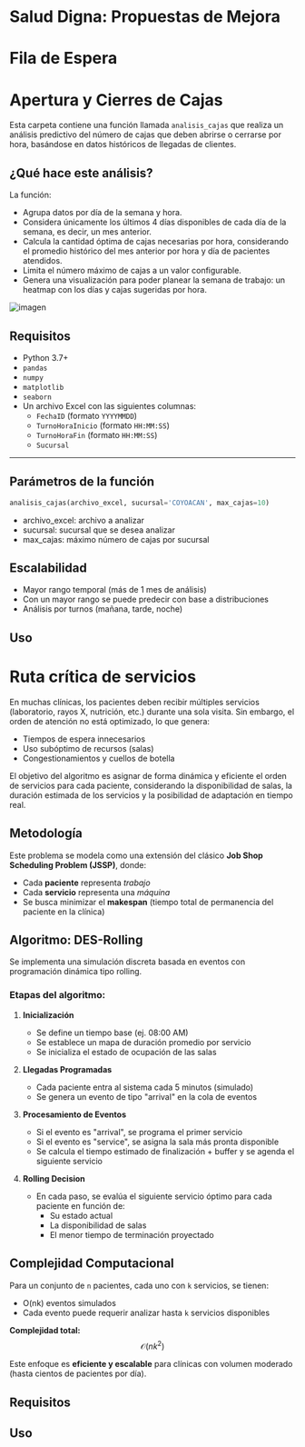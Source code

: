 # Salud Digna: Propuestas de Mejora

# Fila de Espera


# Apertura y Cierres de Cajas

Esta carpeta contiene una función llamada `analisis_cajas` que realiza un análisis predictivo del número de cajas que deben abrirse o cerrarse por hora, basándose en datos históricos de llegadas de clientes.

## ¿Qué hace este análisis?

La función:
- Agrupa datos por día de la semana y hora.
- Considera únicamente los últimos 4 días disponibles de cada día de la semana, es decir, un mes anterior.
- Calcula la cantidad óptima de cajas necesarias por hora, considerando el promedio histórico del mes anterior por hora y día de pacientes atendidos.
- Limita el número máximo de cajas a un valor configurable.
- Genera una visualización para poder planear la semana de trabajo: un heatmap con los días y cajas sugeridas por hora.

![imagen](https://github.com/user-attachments/assets/202c1b37-2298-4729-bc0d-4ebbcd6a31ef)


## Requisitos

- Python 3.7+
- `pandas`
- `numpy`
- `matplotlib`
- `seaborn`
- Un archivo Excel con las siguientes columnas:
  - `FechaID` (formato `YYYYMMDD`)
  - `TurnoHoraInicio` (formato `HH:MM:SS`)
  - `TurnoHoraFin` (formato `HH:MM:SS`)
  - `Sucursal`
---

## Parámetros de la función

```python
analisis_cajas(archivo_excel, sucursal='COYOACAN', max_cajas=10)
```
- archivo_excel: archivo a analizar 
- sucursal: sucursal que se desea analizar
- max_cajas: máximo número de cajas por sucursal

## Escalabilidad

- Mayor rango temporal (más de 1 mes de análisis)
- Con un mayor rango se puede predecir con base a distribuciones
- Análisis por turnos (mañana, tarde, noche)


## Uso


# Ruta crítica de servicios

En muchas clínicas, los pacientes deben recibir múltiples servicios (laboratorio, rayos X, nutrición, etc.) durante una sola visita. Sin embargo, el orden de atención no está optimizado, lo que genera:

- Tiempos de espera innecesarios  
- Uso subóptimo de recursos (salas)  
- Congestionamientos y cuellos de botella  

El objetivo del algoritmo es asignar de forma dinámica y eficiente el orden de servicios para cada paciente, considerando la disponibilidad de salas, la duración estimada de los servicios y la posibilidad de adaptación en tiempo real.

## Metodología

Este problema se modela como una extensión del clásico **Job Shop Scheduling Problem (JSSP)**, donde:

- Cada **paciente** representa *trabajo*  
- Cada **servicio** representa una *máquina*  
- Se busca minimizar el **makespan** (tiempo total de permanencia del paciente en la clínica)

## Algoritmo: DES-Rolling

Se implementa una simulación discreta basada en eventos con programación dinámica tipo rolling.  

### Etapas del algoritmo:

1. **Inicialización**
   - Se define un tiempo base (ej. 08:00 AM)
   - Se establece un mapa de duración promedio por servicio
   - Se inicializa el estado de ocupación de las salas

2. **Llegadas Programadas**
   - Cada paciente entra al sistema cada 5 minutos (simulado)
   - Se genera un evento de tipo "arrival" en la cola de eventos

3. **Procesamiento de Eventos**
   - Si el evento es "arrival", se programa el primer servicio
   - Si el evento es "service", se asigna la sala más pronta disponible
   - Se calcula el tiempo estimado de finalización + buffer y se agenda el siguiente servicio

4. **Rolling Decision**
   - En cada paso, se evalúa el siguiente servicio óptimo para cada paciente en función de:
     - Su estado actual
     - La disponibilidad de salas
     - El menor tiempo de terminación proyectado


## Complejidad Computacional

Para un conjunto de `n` pacientes, cada uno con `k` servicios, se tienen:

- O(nk) eventos simulados  
- Cada evento puede requerir analizar hasta `k` servicios disponibles  

**Complejidad total:**  
$$
\mathcal{O}(nk^2)
$$

Este enfoque es **eficiente y escalable** para clínicas con volumen moderado (hasta cientos de pacientes por día).

## Requisitos

## Uso
